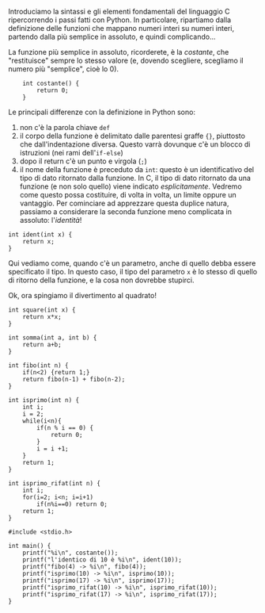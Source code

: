 Introduciamo la sintassi e gli elementi fondamentali del linguaggio C
ripercorrendo i passi fatti con Python. In particolare, ripartiamo dalla
definizione delle funzioni che mappano numeri interi su numeri interi, partendo
dalla più semplice in assoluto, e quindi complicando...

La funzione più semplice in assoluto, ricorderete, è la *costante*, che
"restituisce" sempre lo stesso valore (e, dovendo scegliere, scegliamo il numero
più "semplice", cioè lo 0).

~~~{.C}
    int costante() {
        return 0;
    }
~~~

Le principali differenze con la definizione in Python sono:

1. non c'è la parola chiave `def`
2. il corpo della funzione è delimitato dalle parentesi graffe `{}`, piuttosto che dall'indentazione
diversa. Questo varrà dovunque c'è un blocco di istruzioni (nei rami
dell'`if-else`)
3. dopo il return c'è un punto e virgola (`;`)
4. il nome della funzione è preceduto da `int`: questo è un identificativo del
tipo di dato ritornato dalla funzione. In C, il tipo di dato ritornato da una
funzione (e non solo quello) viene
indicato *esplicitamente*. Vedremo come questo possa costituire, di volta in
volta, un limite oppure un vantaggio. 
Per cominciare ad apprezzare questa duplice natura, passiamo a considerare la
seconda funzione meno complicata in assoluto: l'*identità*!

~~~{.c}
int ident(int x) {
    return x;
}
~~~

Qui vediamo come, quando c'è un parametro, anche di quello debba essere
specificato il tipo. In questo caso, il tipo del parametro `x` è lo stesso di
quello di ritorno della funzione, e la cosa non dovrebbe stupirci.

Ok, ora spingiamo il divertimento al quadrato!

~~~{.C}
int square(int x) {
    return x*x;
}
~~~

~~~{.C}
int somma(int a, int b) {
    return a+b;
}

int fibo(int n) {
    if(n<2) {return 1;}
    return fibo(n-1) + fibo(n-2);
}

int isprimo(int n) {
    int i;
    i = 2;
    while(i<n){
        if(n % i == 0) {
            return 0;
        }
        i = i +1;
    }
    return 1;
}

int isprimo_rifat(int n) {
    int i;
    for(i=2; i<n; i=i+1)
        if(n%i==0) return 0;
    return 1;
}

#include <stdio.h>

int main() {
    printf("%i\n", costante());
    printf("l'identico di 10 è %i\n", ident(10));
    printf("fibo(4) -> %i\n", fibo(4));
    printf("isprimo(10) -> %i\n", isprimo(10));
    printf("isprimo(17) -> %i\n", isprimo(17));
    printf("isprimo_rifat(10) -> %i\n", isprimo_rifat(10));
    printf("isprimo_rifat(17) -> %i\n", isprimo_rifat(17));
}
~~~
